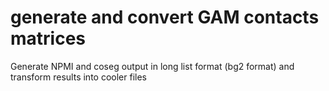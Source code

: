 # generate and convert GAM contacts matrices 
Generate NPMI and coseg output in long list format (bg2 format) and transform results into cooler files

